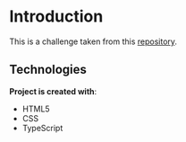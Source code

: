 # Introduction
This is a challenge taken from this [repository](https://github.com/addisonglobal/web-technical-test).

## Technologies
**Project is created with**:
- HTML5
- CSS
- TypeScript
